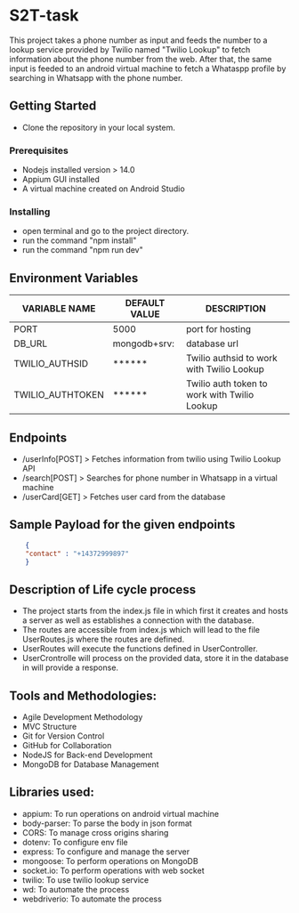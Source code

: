 # S2T-task

This project takes a phone number as input and feeds the number to a lookup service provided by Twilio named "Twilio Lookup" to fetch information about the phone number from the web. After that, the same input is feeded to an android virtual machine to fetch a Whataspp profile by searching in Whatsapp with the phone number. 

## Getting Started

* Clone the repository in your local system. 

### Prerequisites

* Nodejs installed version > 14.0
* Appium GUI installed
* A virtual machine created on Android Studio

### Installing
* open terminal and go to the project directory. 
* run the command "npm install"
* run the command "npm run dev" 

## Environment Variables

| VARIABLE NAME | DEFAULT VALUE | DESCRIPTION |
| --- | --- | --- |
| PORT | 5000 | port for hosting |
| DB_URL | mongodb+srv:<url> | database url |
| TWILIO_AUTHSID | ****** | Twilio authsid to work with Twilio Lookup |
| TWILIO_AUTHTOKEN | ****** | Twilio auth token to work with Twilio Lookup |
  
## Endpoints

* /userInfo[POST] > Fetches information from twilio using Twilio Lookup API
* /search[POST] > Searches for phone number in Whatsapp in a virtual machine
* /userCard[GET] > Fetches user card from the database 

## Sample Payload for the given endpoints
```json
    {
    "contact" : "+14372999897"
    }
```

## Description of Life cycle process

* The project starts from the index.js file in which first it creates and hosts a server as well as establishes a connection with the database. 
* The routes are accessible from index.js which will lead to the file UserRoutes.js where the routes are defined.
* UserRoutes will execute the functions defined in UserController. 
* UserCrontrolle will process on the provided data, store it in the database in will provide a response.
 
## Tools and Methodologies:
 * Agile Development Methodology
 * MVC Structure 
 * Git for Version Control
 * GitHub for Collaboration
 * NodeJS for Back-end Development
 * MongoDB for Database Management
 
## Libraries used:
 * appium: To run operations on android virtual machine
 * body-parser: To parse the body in json format
 * CORS: To manage cross origins sharing
 * dotenv: To configure env file
 * express: To configure and manage the server
 * mongoose: To perform operations on MongoDB
 * socket.io: To perform operations with web socket
 * twilio: To use twilio lookup service
 * wd: To automate the process
 * webdriverio: To automate the process
